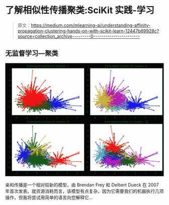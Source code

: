# 了解相似性传播聚类:SciKit 实践-学习

> 原文：<https://medium.com/mlearning-ai/understanding-affinity-propagation-clustering-hands-on-with-scikit-learn-12447b69928c?source=collection_archive---------0----------------------->

## 无监督学习—聚类

![](img/347b2a866ce4ebce52e2c41b6ce12d57.png)

亲和传播是一个相对较新的模型，由 Brendan Frey 和 Delbert Dueck 在 2007 年首次发表。就资源消耗而言，该模型有点复杂，因为它需要我们的机器执行几项操作，但我将尝试用简单的语言向您解释它…
